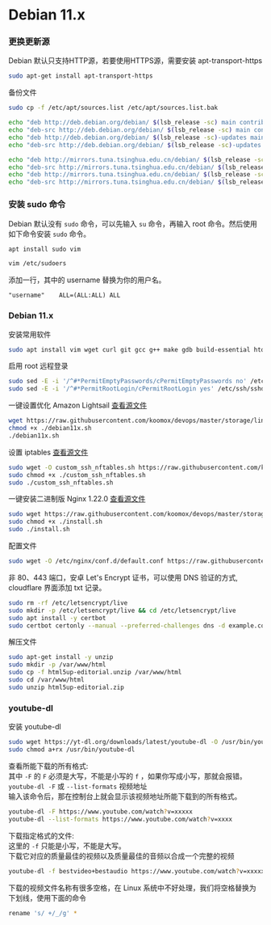 # Debian 11.x             
### 更换更新源            
Debian 默认只支持HTTP源，若要使用HTTPS源，需要安装 apt-transport-https         
```sh
sudo apt-get install apt-transport-https
```
备份文件          
```sh
sudo cp -f /etc/apt/sources.list /etc/apt/sources.list.bak
```  
```sh
echo "deb http://deb.debian.org/debian/ $(lsb_release -sc) main contrib non-free" > /etc/apt/sources.list
echo "deb-src http://deb.debian.org/debian/ $(lsb_release -sc) main contrib non-free" >> /etc/apt/sources.list
echo "deb http://deb.debian.org/debian/ $(lsb_release -sc)-updates main contrib non-free" >> /etc/apt/sources.list
echo "deb-src http://deb.debian.org/debian/ $(lsb_release -sc)-updates main contrib non-free" >> /etc/apt/sources.list
``` 
```sh
echo "deb http://mirrors.tuna.tsinghua.edu.cn/debian/ $(lsb_release -sc) main contrib non-free" | sudo tee /etc/apt/sources.list
echo "deb-src http://mirrors.tuna.tsinghua.edu.cn/debian/ $(lsb_release -sc) main contrib non-free" | sudo tee -a /etc/apt/sources.list
echo "deb http://mirrors.tuna.tsinghua.edu.cn/debian/ $(lsb_release -sc)-updates main contrib non-free" | sudo tee -a /etc/apt/sources.list
echo "deb-src http://mirrors.tuna.tsinghua.edu.cn/debian/ $(lsb_release -sc)-updates main contrib non-free" | sudo tee -a /etc/apt/sources.list
```
### 安装 sudo 命令      
Debian 默认没有 `sudo` 命令，可以先输入 `su` 命令，再输入 root 命令。然后使用如下命令安装 `sudo` 命令。              
```sh
apt install sudo vim
```
```sh
vim /etc/sudoers
```
添加一行，其中的 username 替换为你的用户名。            
```
"username"    ALL=(ALL:ALL) ALL
```
### Debian 11.x         
安装常用软件         
```sh
sudo apt install vim wget curl git gcc g++ make gdb build-essential htop iftop net-tools
```
启用 root 远程登录         
```sh
sudo sed -E -i '/^#*PermitEmptyPasswords/cPermitEmptyPasswords no' /etc/ssh/sshd_config
sudo sed -E -i '/^#*PermitRootLogin/cPermitRootLogin yes' /etc/ssh/sshd_config
```
一键设置优化 Amazon Lightsail [查看源文件](/storage/linux/debian/Lightsail/debian11x.sh)         
```sh
wget https://raw.githubusercontent.com/koomox/devops/master/storage/linux/debian/Lightsail/debian11x.sh
chmod +x ./debian11x.sh
./debian11x.sh
```
设置 iptables [查看源文件](/storage/linux/scripts/nftables/nftables.rules.sh)        
```sh
sudo wget -O custom_ssh_nftables.sh https://raw.githubusercontent.com/koomox/devops/master/storage/linux/scripts/nftables/nftables.rules.sh
sudo chmod +x ./custom_ssh_nftables.sh
sudo ./custom_ssh_nftables.sh
```
一键安装二进制版 Nginx 1.22.0 [查看源文件](/storage/linux/scripts/nginx/1.22.0/install.sh)          
```sh
sudo wget https://raw.githubusercontent.com/koomox/devops/master/storage/linux/scripts/nginx/1.22.0/install.sh
sudo chmod +x ./install.sh
sudo ./install.sh
```
配置文件      
```sh
sudo wget -O /etc/nginx/conf.d/default.conf https://raw.githubusercontent.com/koomox/devops/master/storage/linux/scripts/nginx/conf.d/default_force.conf
```
非 80、443 端口，安卓 Let's Encrypt 证书，可以使用 DNS 验证的方式, cloudflare 界面添加 txt 记录。        
```sh
sudo rm -rf /etc/letsencrypt/live
sudo mkdir -p /etc/letsencrypt/live && cd /etc/letsencrypt/live
sudo apt install -y certbot
sudo certbot certonly --manual --preferred-challenges dns -d example.com --register-unsafely-without-email
```
解压文件       
```sh
sudo apt-get install -y unzip
sudo mkdir -p /var/www/html
sudo cp -f html5up-editorial.unzip /var/www/html
sudo cd /var/www/html
sudo unzip html5up-editorial.zip
```
### youtube-dl      
安装 youtube-dl      
```sh
sudo wget https://yt-dl.org/downloads/latest/youtube-dl -O /usr/bin/youtube-dl
sudo chmod a+rx /usr/bin/youtube-dl
```
查看所能下载的所有格式:     
其中 `-F` 的 `F` 必须是大写，不能是小写的 `f` ，如果你写成小写，那就会报错。          
`youtube-dl -F` 或 `--list-formats` 视频地址          
输入该命令后，那在控制台上就会显示该视频地址所能下载到的所有格式。          
```sh
youtube-dl -F https://www.youtube.com/watch?v=xxxxx
youtube-dl --list-formats https://www.youtube.com/watch?v=xxxx
```
下载指定格式的文件:       
这里的 `-f` 只能是小写，不能是大写。        
下载它对应的质量最佳的视频以及质量最佳的音频以合成一个完整的视频       
```sh
youtube-dl -f bestvideo+bestaudio https://www.youtube.com/watch?v=xxxxxx
```
下载的视频文件名称有很多空格，在 Linux 系统中不好处理，我们将空格替换为下划线，使用下面的命令        
```sh
rename 's/ +/_/g' *
```